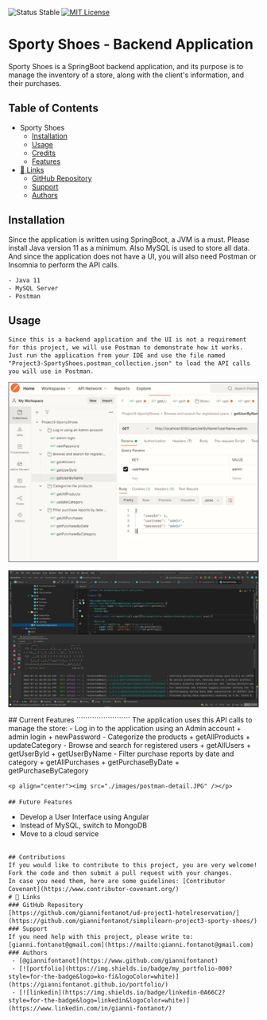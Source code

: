 
![Status Stable](https://img.shields.io/badge/Status-Stable-blue)
[![MIT License](https://img.shields.io/badge/License-MIT%20License-brightgreen)](https://github.com/tterb/atomic-design-ui/blob/master/LICENSEs)
# Sporty Shoes - Backend Application
Sporty Shoes is a SpringBoot backend application, and its purpose is to manage the inventory of a store, along with the client's information, and their purchases.
## Table of Contents
- Sporty Shoes
	* [Installation](#installation)
	* [Usage](#usage)
	* [Credits](#credits)
	* [Features](#features)
- [🔗 Links](#---links)
	+ [GitHub Repository](#github-repository)
	+ [Support](#support)
	+ [Authors](#authors)
## Installation
Since the application is written using SpringBoot, a JVM is a must. Please install Java version 11 as a minimum. Also MySQL is used to store all data. And since the application does not have a UI, you will also need Postman or Insomnia to perform the API calls.
````````````````````````
- Java 11
- MySQL Server
- Postman
````````````````````````
## Usage
````````````````````````
Since this is a backend application and the UI is not a requirement for this project, we will use Postman to demonstrate how it works. Just run the application from your IDE and use the file named "Project3-SportyShoes.postman_collection.json" to load the API calls you will use in Postman.
````````````````````````
<p align="center"><img src="./images/front-image.JPG" /></p>
<p align="center"><img src="./images/SpringBootApp.JPG" /></p>
## Current Features
````````````````````````
The application uses this API calls to manage the store:
- Log in to the application using an Admin account
	+ admin login
	+ newPassword  
- Categorize the products
	+ getAllProducts
	+ updateCategory
- Browse and search for registered users
	+ getAllUsers
	+ getUserById
	+ getUserByName
- Filter purchase reports by date and category
	+ getAllPurchases
	+ getPurchaseByDate
	+ getPurchaseByCategory

````````````````````````
<p align="center"><img src="./images/postman-detail.JPG" /></p>

## Future Features
````````````````````````
- Develop a User Interface using Angular
- Instead of MySQL, switch to MongoDB 
- Move to a cloud service
````````````````````````

## Contributions
If you would like to contribute to this project, you are very welcome! Fork the code and then submit a pull request with your changes.
In case you need them, here are some guidelines: [Contributor Covenant](https://www.contributor-covenant.org/)
# 🔗 Links
### GitHub Repository
[https://github.com/giannifontanot/ud-project1-hotelreservation/](https://github.com/giannifontanot/simplilearn-project3-sporty-shoes/)
### Support
If you need help with this project, please write to: [gianni.fontanot@gmail.com](https://mailto:gianni.fontanot@gmail.com)
### Authors
 - [@giannifontanot](https://www.github.com/giannifontanot)
 - [![portfolio](https://img.shields.io/badge/my_portfolio-000?style=for-the-badge&logo=ko-fi&logoColor=white)](https://giannifontanot.github.io/portfolio/)
 - [![linkedin](https://img.shields.io/badge/linkedin-0A66C2?style=for-the-badge&logo=linkedin&logoColor=white)](https://www.linkedin.com/in/gianni-fontanot/)
